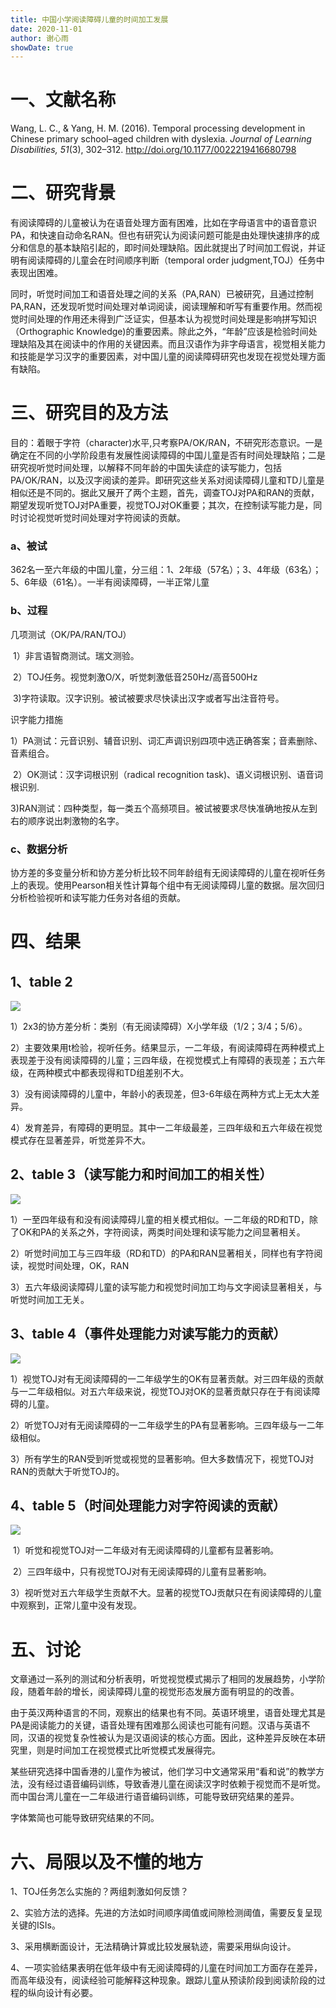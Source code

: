 ```yaml
---
title: 中国小学阅读障碍儿童的时间加工发展
date: 2020-11-01
author: 谢心雨
showDate: true
---
```


# 一、文献名称

Wang, L. C., & Yang, H. M. (2016). Temporal processing development in Chinese primary school–aged children with dyslexia. *Journal of Learning Disabilities, 51*(3), 302–312. http://doi.org/10.1177/0022219416680798 

# 二、研究背景

有阅读障碍的儿童被认为在语音处理方面有困难，比如在字母语言中的语音意识PA，和快速自动命名RAN。但也有研究认为阅读问题可能是由处理快速排序的成分和信息的基本缺陷引起的，即时间处理缺陷。因此就提出了时间加工假说，并证明有阅读障碍的儿童会在时间顺序判断（temporal order judgment,TOJ）任务中表现出困难。

同时，听觉时间加工和语音处理之间的关系（PA,RAN）已被研究，且通过控制PA,RAN，还发现听觉时间处理对单词阅读，阅读理解和听写有重要作用。然而视觉时间处理的作用还未得到广泛证实，但基本认为视觉时间处理是影响拼写知识（Orthographic Knowledge)的重要因素。除此之外，“年龄”应该是检验时间处理缺陷及其在阅读中的作用的关键因素。而且汉语作为非字母语言，视觉相关能力和技能是学习汉字的重要因素，对中国儿童的阅读障碍研究也发现在视觉处理方面有缺陷。

# 三、研究目的及方法

目的：着眼于字符（character)水平,只考察PA/OK/RAN，不研究形态意识。一是确定在不同的小学阶段患有发展性阅读障碍的中国儿童是否有时间处理缺陷；二是研究视听觉时间处理，以解释不同年龄的中国失读症的读写能力，包括PA/OK/RAN，以及汉字阅读的差异。即研究这些关系对阅读障碍儿童和TD儿童是相似还是不同的。据此又展开了两个主题，首先，调查TOJ对PA和RAN的贡献，期望发现听觉TOJ对PA重要，视觉TOJ对OK重要；其次，在控制读写能力是，同时讨论视觉听觉时间处理对字符阅读的贡献。

### a、被试

362名一至六年级的中国儿童，分三组：1、2年级（57名）；3、4年级（63名）；5、6年级（61名）。一半有阅读障碍，一半正常儿童

### b、过程

几项测试（OK/PA/RAN/TOJ）

​	1）非言语智商测试。瑞文测验。

​	2）TOJ任务。视觉刺激O/X，听觉刺激低音250Hz/高音500Hz

​	3)字符读取。汉字识别。被试被要求尽快读出汉字或者写出注音符号。

识字能力措施

​	1）PA测试：元音识别、辅音识别、词汇声调识别四项中选正确答案；音素删除、音素组合。

​	2）OK测试：汉字词根识别（radical recognition task)、语义词根识别、语音词根识别.

​	3)RAN测试：四种类型，每一类五个高频项目。被试被要求尽快准确地按从左到右的顺序说出刺激物的名字。

### c、数据分析

协方差的多变量分析和协方差分析比较不同年龄组有无阅读障碍的儿童在视听任务上的表现。使用Pearson相关性计算每个组中有无阅读障碍儿童的数据。层次回归分析检验视听和读写能力任务对各组的贡献。

# 四、结果

## 1、table 2

![](https://raw.githubusercontent.com/likanzhan/ReadThinkWrite/master/Supporting_Information/2020-11-01-XXY2-Tab-2.png)

​	1）2x3的协方差分析：类别（有无阅读障碍）X小学年级（1/2；3/4；5/6）。

​	2）主要效果用t检验，视听任务。结果显示，一二年级，有阅读障碍在两种模式上表现差于没有阅读障碍的儿童；三四年级，在视觉模式上有障碍的表现差；五六年级，在两种模式中都表现得和TD组差别不大。

​	3）没有阅读障碍的儿童中，年龄小的表现差，但3-6年级在两种方式上无太大差异。

​	4）发育差异，有障碍的更明显。其中一二年级最差，三四年级和五六年级在视觉模式存在显著差异，听觉差异不大。

## 2、table 3（读写能力和时间加工的相关性）

![](https://raw.githubusercontent.com/likanzhan/ReadThinkWrite/master/Supporting_Information/2020-11-01-XXY2-Tab-3.png)

​	1）一至四年级有和没有阅读障碍儿童的相关模式相似。一二年级的RD和TD，除了OK和PA的关系之外，字符阅读，两类时间处理和读写能力之间显著相关。

​	2）听觉时间加工与三四年级（RD和TD）的PA和RAN显著相关，同样也有字符阅读，视觉时间处理，OK，RAN

​	3）五六年级阅读障碍儿童的读写能力和视觉时间加工均与文字阅读显著相关，与听觉时间加工无关。

## 3、table 4（事件处理能力对读写能力的贡献）

![](https://raw.githubusercontent.com/likanzhan/ReadThinkWrite/master/Supporting_Information/2020-11-01-XXY2-Tab-4.png)

​	1）视觉TOJ对有无阅读障碍的一二年级学生的OK有显著贡献。对三四年级的贡献与一二年级相似。对五六年级来说，视觉TOJ对OK的显著贡献只存在于有阅读障碍的儿童。

​	2）听觉TOJ对有无阅读障碍的一二年级学生的PA有显著影响。三四年级与一二年级相似。

​	3）所有学生的RAN受到听觉或视觉的显著影响。但大多数情况下，视觉TOJ对RAN的贡献大于听觉TOJ的。

## 4、table 5（时间处理能力对字符阅读的贡献）

![](https://raw.githubusercontent.com/likanzhan/ReadThinkWrite/master/Supporting_Information/2020-11-01-XXY2-Tab-5.png)

​	1）听觉和视觉TOJ对一二年级对有无阅读障碍的儿童都有显著影响。

​	2）三四年级中，只有视觉TOJ对有无阅读障碍的儿童有显著影响。

​	3）视听觉对五六年级学生贡献不大。显著的视觉TOJ贡献只在有阅读障碍的儿童中观察到，正常儿童中没有发现。

# 五、讨论

文章通过一系列的测试和分析表明，听觉视觉模式揭示了相同的发展趋势，小学阶段，随着年龄的增长，阅读障碍儿童的视觉形态发展方面有明显的的改善。

由于英汉两种语言的不同，观察出的结果也有不同。英语环境里，语音处理尤其是PA是阅读能力的关键，语音处理有困难那么阅读也可能有问题。汉语与英语不同，汉语的视觉复杂性被认为是汉语阅读的核心方面。因此，这种差异反映在本研究里，则是时间加工在视觉模式比听觉模式发展得完。

某些研究选择中国香港的儿童作为被试，他们学习中文通常采用“看和说”的教学方法，没有经过语音编码训练，导致香港儿童在阅读汉字时依赖于视觉而不是听觉。而中国台湾儿童在一二年级进行语音编码训练，可能导致研究结果的差异。

字体繁简也可能导致研究结果的不同。

# 六、局限以及不懂的地方

1、TOJ任务怎么实施的？两组刺激如何反馈？

2、实验方法的选择。先进的方法如时间顺序阈值或间隙检测阈值，需要反复呈现关键的ISIs。

3、采用横断面设计，无法精确计算或比较发展轨迹，需要采用纵向设计。

4、一项实验结果表明在低年级中有无阅读障碍的儿童在时间加工方面存在差异，而高年级没有，阅读经验可能解释这种现象。跟踪儿童从预读阶段到阅读阶段的过程的纵向设计有必要。
